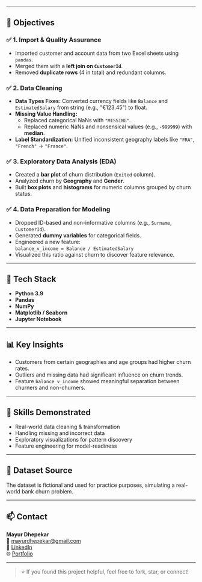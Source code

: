 
---

## 🚀 Objectives

### ✅ 1. Import & Quality Assurance
- Imported customer and account data from two Excel sheets using `pandas`.
- Merged them with a **left join on `CustomerId`**.
- Removed **duplicate rows** (4 in total) and redundant columns.

### ✅ 2. Data Cleaning
- **Data Types Fixes:** Converted currency fields like `Balance` and `EstimatedSalary` from string (e.g., "€123.45") to float.
- **Missing Value Handling:**
  - Replaced categorical NaNs with `"MISSING"`.
  - Replaced numeric NaNs and nonsensical values (e.g., `-999999`) with **median**.
- **Label Standardization:** Unified inconsistent geography labels like `"FRA"`, `"French"` → `"France"`.

### ✅ 3. Exploratory Data Analysis (EDA)
- Created a **bar plot** of churn distribution (`Exited` column).
- Analyzed churn by **Geography** and **Gender**.
- Built **box plots** and **histograms** for numeric columns grouped by churn status.

### ✅ 4. Data Preparation for Modeling
- Dropped ID-based and non-informative columns (e.g., `Surname`, `CustomerId`).
- Generated **dummy variables** for categorical fields.
- Engineered a new feature:  
  `balance_v_income = Balance / EstimatedSalary`
- Visualized this ratio against churn to discover feature relevance.

---

## 🔧 Tech Stack
- **Python 3.9**
- **Pandas**
- **NumPy**
- **Matplotlib / Seaborn**
- **Jupyter Notebook**

---

## 📊 Key Insights
- Customers from certain geographies and age groups had higher churn rates.
- Outliers and missing data had significant influence on churn trends.
- Feature `balance_v_income` showed meaningful separation between churners and non-churners.

---

## 🧠 Skills Demonstrated
- Real-world data cleaning & transformation
- Handling missing and incorrect data
- Exploratory visualizations for pattern discovery
- Feature engineering for model-readiness

---

## 📂 Dataset Source
The dataset is fictional and used for practice purposes, simulating a real-world bank churn problem.

---

## 📫 Contact
**Mayur Dhepekar**  
📧 mayurdhepekar@gmail.com  
🔗 [LinkedIn](https://www.linkedin.com/in/mayurdhepekar/)  
🌐 [Portfolio](https://mavenanalytics.io/profile/78b16390-c051-70d2-5fed-5d6c90192ca3)

---

> ⭐ If you found this project helpful, feel free to fork, star, or connect!
